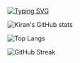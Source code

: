 [![Typing SVG](https://readme-typing-svg.herokuapp.com?multiline=true&width=500&lines=Front-end+developer.++++++++++)](https://git.io/typing-svg)

![Kiran's GitHub stats](https://github-readme-stats.vercel.app/api?username=KiranKrishna004&show_icons=true&theme=radical&count_private=true)


![Top Langs](https://github-readme-stats.vercel.app/api/top-langs/?username=KiranKrishna004&layout=compact&hide=python,jupyternotebook)

![GitHub Streak](https://github-readme-streak-stats.herokuapp.com?user=KiranKrishna004&theme=neon-palenight&hide_border=true)
<!--
**KiranKrishna004/KiranKrishna004** is a ✨ _special_ ✨ repository because its `README.md` (this file) appears on your GitHub profile.

Here are some ideas to get you started:

- 🔭 I’m currently working on ...
- 🌱 I’m currently learning ...
- 👯 I’m looking to collaborate on ...
- 🤔 I’m looking for help with ...
- 💬 Ask me about ...
- 📫 How to reach me: ...
- 😄 Pronouns: ...
- ⚡ Fun fact: ...
-->
